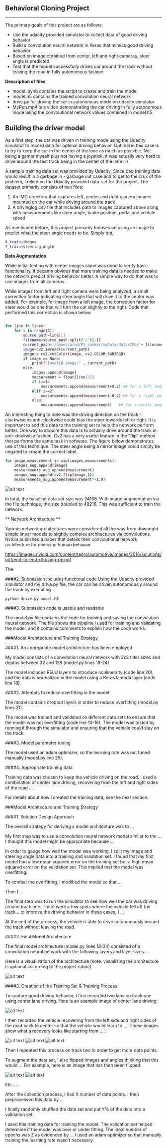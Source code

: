 ## Behavioral Cloning Project
---

The primary goals of this project are as follows:
* Use the udacity provided simulator to collect data of good driving behavior
* Build a convolution neural network in Keras that mimics good driving behavior
* Based on image obtained from center, left and right cameras, steer angle is predicted
* Test that the model successfully drives car around the track without leaving the road in fully autonomous fashion

[//]: # (Image References)

[image1]: ./examples/FlipDemonstrate.PNG "ImageAugmentation"
[image2]: ./examples/placeholder.png "Grayscaling"
[image3]: ./examples/placeholder_small.png "Recovery Image"
[image4]: ./examples/placeholder_small.png "Recovery Image"
[image5]: ./examples/placeholder_small.png "Recovery Image"
[image6]: ./examples/placeholder_small.png "Normal Image"
[image7]: ./examples/placeholder_small.png "Flipped Image"

**Description of files**

* model.ipynb contains the script to create and train the model
* model.h5 contains the trained convolution neural network
* drive.py for driving the car in autonomous mode on udacity simulator
* MyRun.mp4 is a video demonstrating the car driving in fully autonomous mode using the convolutional network values contained in model.h5

**Building the driver model**
---

As a first step, the car was driven in training mode using the Udacity simulator to record data for optimal driving behavior. Optimal in this case is to try to keep the car in the center of the lane as much as possible. Not being a gamer myself plus not having a joystick, it was actually very hard to drive around the test track being in the center of the lane :-) 

A sample training data set was provided by Udacity. Since bad training data would result in a garbage in - garbage out case and to get to the crux of the problem, I  relied on the Udacity provided data-set for the project. The dataset primarily consists of two files:

1. An IMG directory that captures left, center and right camera images mounted on the car while driving around the track
2. A drivinglog.csv file that includes path to images captured above along with measurements like steer angle, brake position, pedal and vehicle speed

As mentioned before, this project primarily focuses on using an image to predict what the steer angle needs to be. Simply put, 

```sh
X_train=images
Y_train=steering_angle
```

**Data Augmentation**

While initial testing with center images alone was done to verify basic functionality, it became obvious that more training data is needed to make the network predict driving behavior better. A simple way to do that was to use images from all cameras. 

While images from left and right camera were being analyzed, a small correction factor indicating steer angle that will drive it to the center was added. For example, for image from a left image, the correction factor for steer would be one that will turn the car slightly to the right. Code that performed this correction is shown below

```sh

for line in lines:
    for i in range(3):
        source_path=line[i]
        filename=source_path.split('/')[-1]
        current_path='/home/carnd/P3_sankar/myData/data/IMG/'+ filename
        image=cv2.imread(current_path)
        image = cv2.cvtColor(image, cv2.COLOR_BGR2RGB)
        if image == None:
            print("Invalid image:" , current_path)
        else:
            images.append(image)
            measurement = float(line[3])
            if i==1:
                measurements.append(measurement+0.2) ## for a left image, steer right a bit
            elif i==2:
                measurements.append(measurement-0.2) ## for a right image, steer left a bit
            else:
                measurements.append(measurement)   ## for a center image, do nothing     
```

An interesting thing to note was the driving direction on the track - clockwise vs anti-clockwise could bias the steer towards left or right. It is important to add this data to the training set to help the network perform better. One way to acquire this data is to actually drive around the track in anti-clockwise fashion. Cv2 has a very useful feature in the "flip" method that performs the same task in software. The figure below demonstrates use of this technique. The steer angle being a mirror image could simply be negated to create the correct label.

```sh
for image,measurement in zip(images,measurements):
    images_aug.append(image)    
    measurements_aug.append(measurement)
    images_aug.append(cv2.flip(image,1))
    measurements_aug.append(measurement*-1.0)
```

![alt text][image1]


In total, the baseline data set size was 24108. With image augmentation via the flip technique, the size doubled to 48216. This was sufficient to train the network.

** Network Architecture **

Various network architectures were considered all the way from downright simple linear models to slightly complex architectures via convolutions. Nvidia published a paper that details their convolutional network architecture for mimicing human behavior.

https://images.nvidia.com/content/tegra/automotive/images/2016/solutions/pdf/end-to-end-dl-using-px.pdf

The 



















####2. Submission includes functional code
Using the Udacity provided simulator and my drive.py file, the car can be driven autonomously around the track by executing 
```sh
python drive.py model.h5
```

####3. Submission code is usable and readable

The model.py file contains the code for training and saving the convolution neural network. The file shows the pipeline I used for training and validating the model, and it contains comments to explain how the code works.

###Model Architecture and Training Strategy

####1. An appropriate model architecture has been employed

My model consists of a convolution neural network with 3x3 filter sizes and depths between 32 and 128 (model.py lines 18-24) 

The model includes RELU layers to introduce nonlinearity (code line 20), and the data is normalized in the model using a Keras lambda layer (code line 18). 

####2. Attempts to reduce overfitting in the model

The model contains dropout layers in order to reduce overfitting (model.py lines 21). 

The model was trained and validated on different data sets to ensure that the model was not overfitting (code line 10-16). The model was tested by running it through the simulator and ensuring that the vehicle could stay on the track.

####3. Model parameter tuning

The model used an adam optimizer, so the learning rate was not tuned manually (model.py line 25).

####4. Appropriate training data

Training data was chosen to keep the vehicle driving on the road. I used a combination of center lane driving, recovering from the left and right sides of the road ... 

For details about how I created the training data, see the next section. 

###Model Architecture and Training Strategy

####1. Solution Design Approach

The overall strategy for deriving a model architecture was to ...

My first step was to use a convolution neural network model similar to the ... I thought this model might be appropriate because ...

In order to gauge how well the model was working, I split my image and steering angle data into a training and validation set. I found that my first model had a low mean squared error on the training set but a high mean squared error on the validation set. This implied that the model was overfitting. 

To combat the overfitting, I modified the model so that ...

Then I ... 

The final step was to run the simulator to see how well the car was driving around track one. There were a few spots where the vehicle fell off the track... to improve the driving behavior in these cases, I ....

At the end of the process, the vehicle is able to drive autonomously around the track without leaving the road.

####2. Final Model Architecture

The final model architecture (model.py lines 18-24) consisted of a convolution neural network with the following layers and layer sizes ...

Here is a visualization of the architecture (note: visualizing the architecture is optional according to the project rubric)

![alt text][image1]

####3. Creation of the Training Set & Training Process

To capture good driving behavior, I first recorded two laps on track one using center lane driving. Here is an example image of center lane driving:

![alt text][image2]

I then recorded the vehicle recovering from the left side and right sides of the road back to center so that the vehicle would learn to .... These images show what a recovery looks like starting from ... :

![alt text][image3]
![alt text][image4]
![alt text][image5]

Then I repeated this process on track two in order to get more data points.

To augment the data sat, I also flipped images and angles thinking that this would ... For example, here is an image that has then been flipped:

![alt text][image6]
![alt text][image7]

Etc ....

After the collection process, I had X number of data points. I then preprocessed this data by ...


I finally randomly shuffled the data set and put Y% of the data into a validation set. 

I used this training data for training the model. The validation set helped determine if the model was over or under fitting. The ideal number of epochs was Z as evidenced by ... I used an adam optimizer so that manually training the learning rate wasn't necessary.
